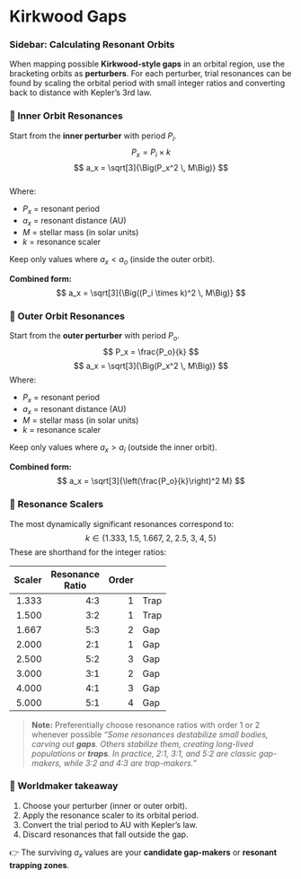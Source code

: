 # Kirkwood Gaps
### Sidebar: Calculating Resonant Orbits  

When mapping possible **Kirkwood-style gaps** in an orbital region, use the bracketing orbits as **perturbers**. For each perturber, trial resonances can be found by scaling the orbital period with small integer ratios and converting back to distance with Kepler’s 3rd law.  
### 🔹 Inner Orbit Resonances  
Start from the **inner perturber** with period $P_i$.  
$$
P_x = P_i \times k
$$$$
a_x = \sqrt[3]{\Big(P_x^2 \, M\Big)}
$$  
Where:
- $P_x$ = resonant period  
- $a_x$ = resonant distance (AU)  
- $M$ = stellar mass (in solar units)  
- $k$ = resonance scaler  

Keep only values where $a_x < a_o$ (inside the outer orbit).  

**Combined form:**  
$$
a_x = \sqrt[3]{\Big((P_i \times k)^2 \, M\Big)}
$$
### 🔹 Outer Orbit Resonances  
Start from the **outer perturber** with period $P_o$.  
$$
P_x = \frac{P_o}{k}
$$$$
a_x = \sqrt[3]{\Big(P_x^2 \, M\Big)}
$$Where:
- $P_x$ = resonant period  
- $a_x$ = resonant distance (AU)  
- $M$ = stellar mass (in solar units)  
- $k$ = resonance scaler  

Keep only values where $a_x > a_i$ (outside the inner orbit).  

**Combined form:**  
$$
a_x = \sqrt[3]{\left(\frac{P_o}{k}\right)^2 M}
$$ 
### 🔹 Resonance Scalers  
The most dynamically significant resonances correspond to:  
$$
k \in \{1.333, \; 1.5, \; 1.667, \; 2, \; 2.5, \; 3, \; 4, \; 5\}
$$These are shorthand for the integer ratios:  

| <center>Scaler</center> | <center>Resonance<br>Ratio</center> | <center>Order</center> |      |
| ----------------------: | ----------------------------------: | ---------------------: | ---- |
|                   1.333 |                                 4:3 |                      1 | Trap |
|                   1.500 |                                 3:2 |                      1 | Trap |
|                   1.667 |                                 5:3 |                      2 | Gap  |
|                   2.000 |                                 2:1 |                      1 | Gap  |
|                   2.500 |                                 5:2 |                      3 | Gap  |
|                   3.000 |                                 3:1 |                      2 | Gap  |
|                   4.000 |                                 4:1 |                      3 | Gap  |
|                   5.000 |                                 5:1 |                      4 | Gap  |
>**Note:**
>Preferentially choose resonance ratios with order 1 or 2 whenever possible
> _“Some resonances destabilize small bodies, carving out **gaps**. Others stabilize them, creating long-lived populations or **traps**. In practice, 2:1, 3:1, and 5:2 are classic gap-makers, while 3:2 and 4:3 are trap-makers.”_
### 📖 Worldmaker takeaway  
1. Choose your perturber (inner or outer orbit).  
2. Apply the resonance scaler to its orbital period.  
3. Convert the trial period to AU with Kepler’s law.  
4. Discard resonances that fall outside the gap.  

👉 The surviving $a_x$ values are your **candidate gap-makers** or **resonant trapping zones**.  

